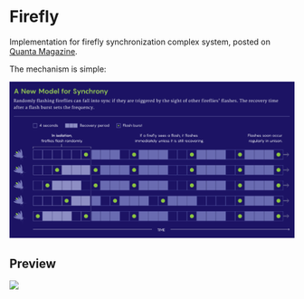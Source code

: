 # Firefly

Implementation for firefly synchronization complex system, posted on [Quanta Magazine](https://www.quantamagazine.org/how-do-fireflies-flash-in-sync-studies-suggest-a-new-answer-20220920/).

The mechanism is simple:

![](./images/1d50dfd791fe51d3.png)

## Preview

![](./images/firefly.gif)